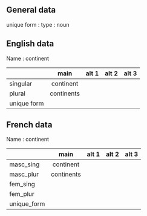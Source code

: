 ## General data

unique form :
type : noun

## English data

Name : continent

|             |    main    | alt 1 | alt 2 | alt 3 |
| :---------- | :--------: | :---: | :---: | ----- |
| singular    | continent  |       |       |       |
| plural      | continents |       |       |       |
| unique form |            |       |       |       |

## French data

Name : continent

|             |    main    | alt 1 | alt 2 | alt 3 |
| :---------- | :--------: | :---: | :---: | :---: |
| masc_sing   | continent  |       |       |       |
| masc_plur   | continents |       |       |       |
| fem_sing    |            |       |       |       |
| fem_plur    |            |       |       |       |
| unique_form |            |       |       |       |


